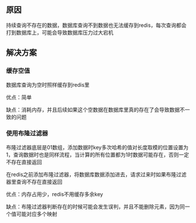 ## 原因

持续查询不存在的数据，数据库查询不到数据也无法缓存到redis，每次查询都会打到数据库上，可能会导致数据库压力过大宕机



## 解决方案

### 缓存空值

数据库查询为空时照样缓存到redis里

优点：简单

缺点：消耗内存，并且后续如果这个空数据在数据库里真的存在了会导致数据不一致的问题

### 使用布隆过滤器

布隆过滤器底层是01数组，添加数据时key多次哈希的值对长度取模的位置设置为1，查询数据时也是同样流程，当计算的所有位置都为1时数据可能存在，否则一定不存在直接返回

在redis之前添加布隆过滤器，将数据库数据添加进去，请求过来时如果布隆过滤器里查询不存在直接返回

优点：内存占用少，redis不用缓存多余key

缺点：布隆过滤器判断存在的时候可能会发生误判，并且不能删除元素，因为同一个值可能对应多个映射

